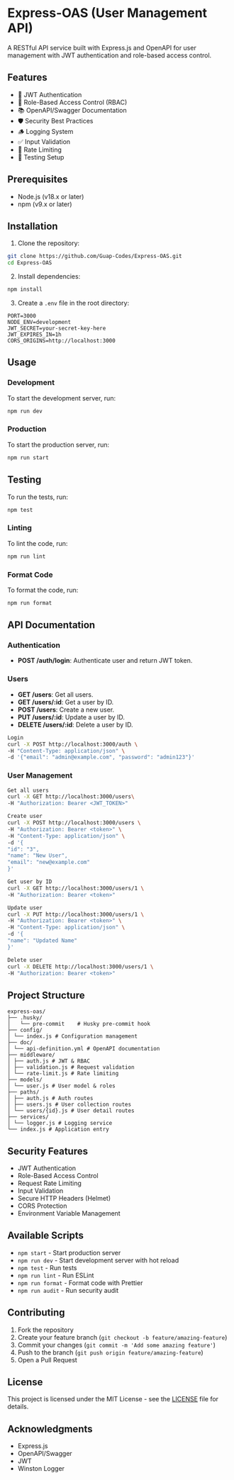 # Express-OAS (User Management API)

A RESTful API service built with Express.js and OpenAPI for user management with JWT authentication and role-based access control.

## Features

- 🔐 JWT Authentication
- 👥 Role-Based Access Control (RBAC)
- 📚 OpenAPI/Swagger Documentation
- 🛡️ Security Best Practices
- 🪵 Logging System
- ✅ Input Validation
- 🚦 Rate Limiting
- 🧪 Testing Setup

## Prerequisites

- Node.js (v18.x or later)
- npm (v9.x or later)

## Installation

1. Clone the repository:
```bash
git clone https://github.com/Guap-Codes/Express-OAS.git
cd Express-OAS
```

2. Install dependencies:
```bash
npm install
```

3. Create a `.env` file in the root directory:
```env
PORT=3000
NODE_ENV=development
JWT_SECRET=your-secret-key-here
JWT_EXPIRES_IN=1h
CORS_ORIGINS=http://localhost:3000
```


## Usage

### Development

To start the development server, run:
```bash
npm run dev
```

### Production

To start the production server, run:
```bash
npm run start
```

## Testing

To run the tests, run:
```bash
npm test
```

### Linting

To lint the code, run:
```bash
npm run lint
```


### Format Code

To format the code, run:
```bash
npm run format
```


## API Documentation

### Authentication

- **POST /auth/login**: Authenticate user and return JWT token.

### Users

- **GET /users**: Get all users.
- **GET /users/:id**: Get a user by ID.
- **POST /users**: Create a new user.
- **PUT /users/:id**: Update a user by ID.
- **DELETE /users/:id**: Delete a user by ID.

```bash
Login
curl -X POST http://localhost:3000/auth \
-H "Content-Type: application/json" \
-d '{"email": "admin@example.com", "password": "admin123"}'
```

### User Management

```bash
Get all users
curl -X GET http://localhost:3000/users\
-H "Authorization: Bearer <JWT_TOKEN>"

Create user
curl -X POST http://localhost:3000/users \
-H "Authorization: Bearer <token>" \
-H "Content-Type: application/json" \
-d '{
"id": "3",
"name": "New User",
"email": "new@example.com"
}'

Get user by ID
curl -X GET http://localhost:3000/users/1 \
-H "Authorization: Bearer <token>"

Update user
curl -X PUT http://localhost:3000/users/1 \
-H "Authorization: Bearer <token>" \
-H "Content-Type: application/json" \
-d '{
"name": "Updated Name"
}'

Delete user
curl -X DELETE http://localhost:3000/users/1 \
-H "Authorization: Bearer <token>"
```

## Project Structure

```
express-oas/
├── .husky/
│   └── pre-commit    # Husky pre-commit hook
├── config/
│ └── index.js # Configuration management
├── doc/
│ └── api-definition.yml # OpenAPI documentation
├── middleware/
│ ├── auth.js # JWT & RBAC
│ ├── validation.js # Request validation
│ └── rate-limit.js # Rate limiting
├── models/
│ └── user.js # User model & roles
├── paths/
│ ├── auth.js # Auth routes
│ ├── users.js # User collection routes
│ └── users/{id}.js # User detail routes
├── services/
│ └── logger.js # Logging service
└── index.js # Application entry
```

## Security Features

- JWT Authentication
- Role-Based Access Control
- Request Rate Limiting
- Input Validation
- Secure HTTP Headers (Helmet)
- CORS Protection
- Environment Variable Management

## Available Scripts

- `npm start` - Start production server
- `npm run dev` - Start development server with hot reload
- `npm test` - Run tests
- `npm run lint` - Run ESLint
- `npm run format` - Format code with Prettier
- `npm run audit` - Run security audit

## Contributing

1. Fork the repository
2. Create your feature branch (`git checkout -b feature/amazing-feature`)
3. Commit your changes (`git commit -m 'Add some amazing feature'`)
4. Push to the branch (`git push origin feature/amazing-feature`)
5. Open a Pull Request

## License

This project is licensed under the MIT License - see the [LICENSE](LICENSE) file for details.

## Acknowledgments

- Express.js
- OpenAPI/Swagger
- JWT
- Winston Logger